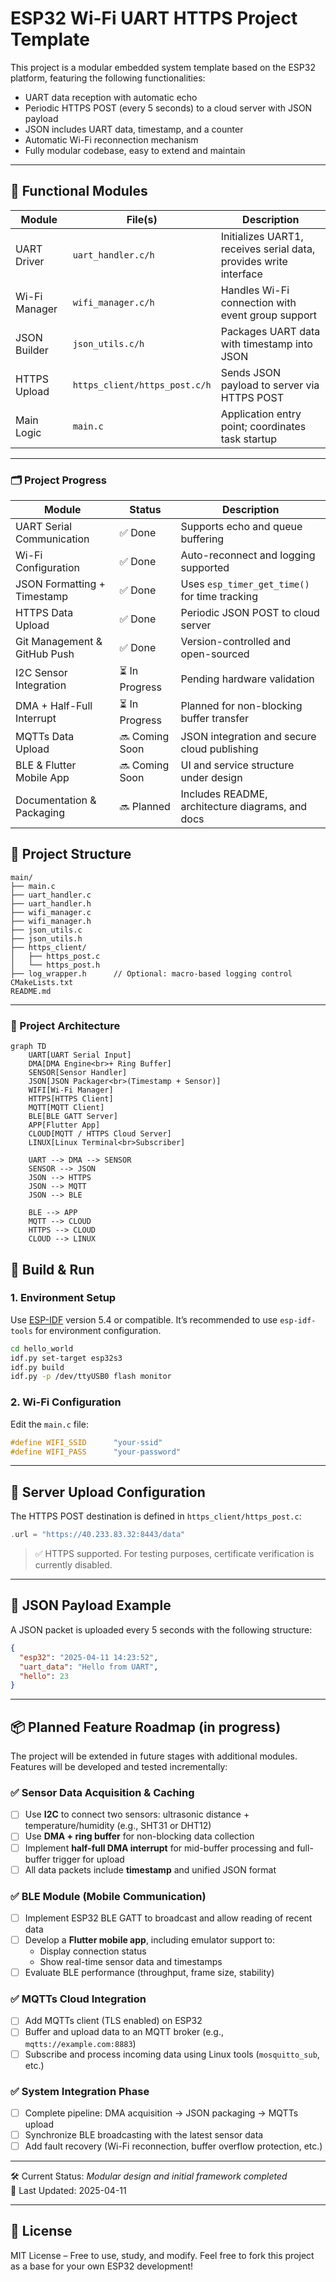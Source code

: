 # ESP32 Wi-Fi UART HTTPS Project Template

This project is a modular embedded system template based on the ESP32 platform, featuring the following functionalities:

- UART data reception with automatic echo
- Periodic HTTPS POST (every 5 seconds) to a cloud server with JSON payload
- JSON includes UART data, timestamp, and a counter
- Automatic Wi-Fi reconnection mechanism
- Fully modular codebase, easy to extend and maintain

---

## 🔧 Functional Modules

| Module        | File(s)                  | Description                                      |
|---------------|--------------------------|--------------------------------------------------|
| UART Driver   | `uart_handler.c/h`       | Initializes UART1, receives serial data, provides write interface |
| Wi-Fi Manager | `wifi_manager.c/h`       | Handles Wi-Fi connection with event group support |
| JSON Builder  | `json_utils.c/h`         | Packages UART data with timestamp into JSON      |
| HTTPS Upload  | `https_client/https_post.c/h` | Sends JSON payload to server via HTTPS POST     |
| Main Logic    | `main.c`                 | Application entry point; coordinates task startup |

---
### 🗂️ Project Progress

| Module                        | Status        | Description                                      |
|------------------------------|---------------|--------------------------------------------------|
| UART Serial Communication    | ✅ Done        | Supports echo and queue buffering               |
| Wi-Fi Configuration          | ✅ Done        | Auto-reconnect and logging supported             |
| JSON Formatting + Timestamp  | ✅ Done        | Uses `esp_timer_get_time()` for time tracking    |
| HTTPS Data Upload            | ✅ Done        | Periodic JSON POST to cloud server               |
| Git Management & GitHub Push | ✅ Done        | Version-controlled and open-sourced              |
| I2C Sensor Integration       | ⏳ In Progress | Pending hardware validation                      |
| DMA + Half-Full Interrupt    | ⏳ In Progress | Planned for non-blocking buffer transfer         |
| MQTTs Data Upload            | 🔜 Coming Soon | JSON integration and secure cloud publishing     |
| BLE & Flutter Mobile App     | 🔜 Coming Soon | UI and service structure under design            |
| Documentation & Packaging    | 🔜 Planned     | Includes README, architecture diagrams, and docs |

## 📁 Project Structure

```
main/
├── main.c
├── uart_handler.c
├── uart_handler.h
├── wifi_manager.c
├── wifi_manager.h
├── json_utils.c
├── json_utils.h
├── https_client/
│   ├── https_post.c
│   └── https_post.h
├── log_wrapper.h      // Optional: macro-based logging control
CMakeLists.txt
README.md
```

---
### 📐 Project Architecture

```mermaid
graph TD
    UART[UART Serial Input]
    DMA[DMA Engine<br>+ Ring Buffer]
    SENSOR[Sensor Handler]
    JSON[JSON Packager<br>(Timestamp + Sensor)]
    WIFI[Wi-Fi Manager]
    HTTPS[HTTPS Client]
    MQTT[MQTT Client]
    BLE[BLE GATT Server]
    APP[Flutter App]
    CLOUD[MQTT / HTTPS Cloud Server]
    LINUX[Linux Terminal<br>Subscriber]

    UART --> DMA --> SENSOR
    SENSOR --> JSON
    JSON --> HTTPS
    JSON --> MQTT
    JSON --> BLE

    BLE --> APP
    MQTT --> CLOUD
    HTTPS --> CLOUD
    CLOUD --> LINUX
```

## 🚀 Build & Run

### 1. Environment Setup

Use [ESP-IDF](https://docs.espressif.com/projects/esp-idf/en/latest/esp32/index.html) version 5.4 or compatible. It’s recommended to use `esp-idf-tools` for environment configuration.

```bash
cd hello_world
idf.py set-target esp32s3
idf.py build
idf.py -p /dev/ttyUSB0 flash monitor
```

### 2. Wi-Fi Configuration

Edit the `main.c` file:

```c
#define WIFI_SSID      "your-ssid"
#define WIFI_PASS      "your-password"
```

---

## 📡 Server Upload Configuration

The HTTPS POST destination is defined in `https_client/https_post.c`:

```c
.url = "https://40.233.83.32:8443/data"
```

> ✅ HTTPS supported. For testing purposes, certificate verification is currently disabled.

---

## 🔄 JSON Payload Example

A JSON packet is uploaded every 5 seconds with the following structure:

```json
{
  "esp32": "2025-04-11 14:23:52",
  "uart_data": "Hello from UART",
  "hello": 23
}
```

---

## 📦 Planned Feature Roadmap (in progress)

The project will be extended in future stages with additional modules. Features will be developed and tested incrementally:

### ✅ Sensor Data Acquisition & Caching
- [ ] Use **I2C** to connect two sensors: ultrasonic distance + temperature/humidity (e.g., SHT31 or DHT12)
- [ ] Use **DMA + ring buffer** for non-blocking data collection
- [ ] Implement **half-full DMA interrupt** for mid-buffer processing and full-buffer trigger for upload
- [ ] All data packets include **timestamp** and unified JSON format

### ✅ BLE Module (Mobile Communication)
- [ ] Implement ESP32 BLE GATT to broadcast and allow reading of recent data
- [ ] Develop a **Flutter mobile app**, including emulator support to:
  - Display connection status
  - Show real-time sensor data and timestamps
- [ ] Evaluate BLE performance (throughput, frame size, stability)

### ✅ MQTTs Cloud Integration
- [ ] Add MQTTs client (TLS enabled) on ESP32
- [ ] Buffer and upload data to an MQTT broker (e.g., `mqtts://example.com:8883`)
- [ ] Subscribe and process incoming data using Linux tools (`mosquitto_sub`, etc.)

### ✅ System Integration Phase
- [ ] Complete pipeline: DMA acquisition → JSON packaging → MQTTs upload
- [ ] Synchronize BLE broadcasting with the latest sensor data
- [ ] Add fault recovery (Wi-Fi reconnection, buffer overflow protection, etc.)

---

🛠 Current Status: *Modular design and initial framework completed*  
📅 Last Updated: 2025-04-11

---

## 📜 License

MIT License – Free to use, study, and modify. Feel free to fork this project as a base for your own ESP32 development!
